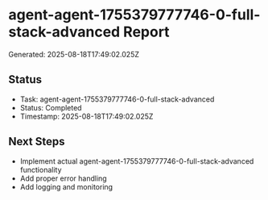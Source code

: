 # agent-agent-1755379777746-0-full-stack-advanced Report

Generated: 2025-08-18T17:49:02.025Z

## Status
- Task: agent-agent-1755379777746-0-full-stack-advanced
- Status: Completed
- Timestamp: 2025-08-18T17:49:02.025Z

## Next Steps
- Implement actual agent-agent-1755379777746-0-full-stack-advanced functionality
- Add proper error handling
- Add logging and monitoring
